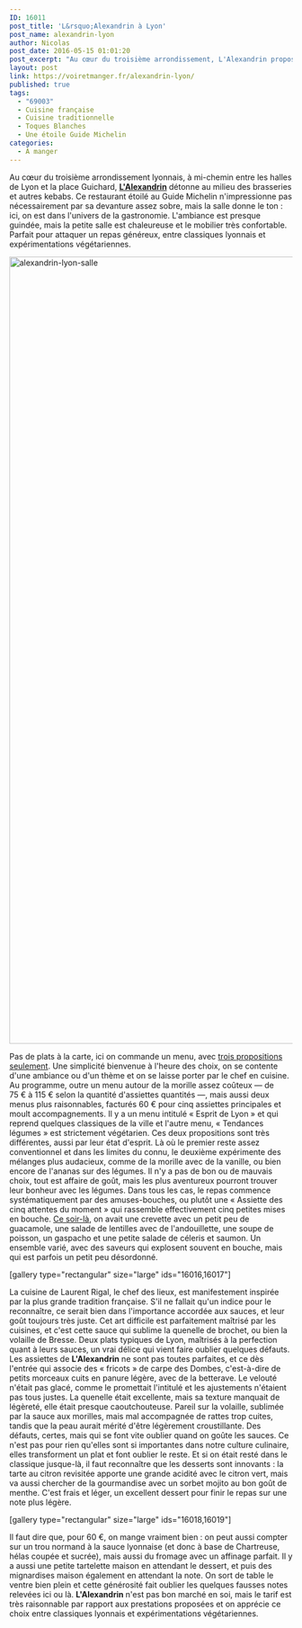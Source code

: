 ```yaml
---
ID: 16011
post_title: 'L&rsquo;Alexandrin à Lyon'
post_name: alexandrin-lyon
author: Nicolas
post_date: 2016-05-15 01:01:20
post_excerpt: "Au cœur du troisième arrondissement, L'Alexandrin propose une cuisine gastronomique entre classiques lyonnais et expérimentations végétariennes. "
layout: post
link: https://voiretmanger.fr/alexandrin-lyon/
published: true
tags:
  - "69003"
  - Cuisine française
  - Cuisine traditionnelle
  - Toques Blanches
  - Une étoile Guide Michelin
categories:
  - À manger
---
```

Au cœur du troisième arrondissement lyonnais, à mi-chemin entre les halles de Lyon et la place Guichard, [**L'Alexandrin**](http://www.lalexandrin.fr) détonne au milieu des brasseries et autres kebabs. Ce restaurant étoilé au Guide Michelin n'impressionne pas nécessairement par sa devanture assez sobre, mais la salle donne le ton : ici, on est dans l'univers de la gastronomie. L'ambiance est presque guindée, mais la petite salle est chaleureuse et le mobilier très confortable. Parfait pour attaquer un repas généreux, entre classiques lyonnais et expérimentations végétariennes. 

<img src="https://voiretmanger.fr/wp-content/uploads/2016/05/alexandrin-lyon-salle.jpg" alt="alexandrin-lyon-salle" width="2100" height="1400" class="aligncenter size-full wp-image-16014" />

Pas de plats à la carte, ici on commande un menu, avec [trois propositions seulement](https://voiretmanger.fr/wp-content/uploads/2016/05/alexandrin-lyon-menu.jpg). Une simplicité bienvenue à l'heure des choix, on se contente d'une ambiance ou d'un thème et on se laisse porter par le chef en cuisine. Au programme, outre un menu autour de la morille assez coûteux — de 75 € à 115 € selon la quantité d'assiettes quantités —, mais aussi deux menus plus raisonnables, facturés 60 € pour cinq assiettes principales et moult accompagnements. Il y a un menu intitulé « Esprit de Lyon » et qui reprend quelques classiques de la ville et l'autre menu, « Tendances légumes » est strictement végétarien. Ces deux propositions sont très différentes, aussi par leur état d'esprit. Là où le premier reste assez conventionnel et dans les limites du connu, le deuxième expérimente des mélanges plus audacieux, comme de la morille avec de la vanille, ou bien encore de l'ananas sur des légumes. Il n'y a pas de bon ou de mauvais choix, tout est affaire de goût, mais les plus aventureux pourront trouver leur bonheur avec les légumes. Dans tous les cas, le repas commence systématiquement par des amuses-bouches, ou plutôt une « Assiette des cinq attentes du moment » qui rassemble effectivement cinq petites mises en bouche. [Ce soir-là](https://voiretmanger.fr/wp-content/uploads/2016/05/alexandrin-lyon-amuses-bouche.jpg), on avait une crevette avec un petit peu de guacamole, une salade de lentilles avec de l'andouillette, une soupe de poisson, un gaspacho et une petite salade de céleris et saumon. Un ensemble varié, avec des saveurs qui explosent souvent en bouche, mais qui est parfois un petit peu désordonné.

[gallery type="rectangular" size="large" ids="16016,16017"]

La cuisine de Laurent Rigal, le chef des lieux, est manifestement inspirée par la plus grande tradition française. S'il ne fallait qu'un indice pour le reconnaître, ce serait bien dans l'importance accordée aux sauces, et leur goût toujours très juste. Cet art difficile est parfaitement maîtrisé par les cuisines, et c'est cette sauce qui sublime la quenelle de brochet, ou bien la volaille de Bresse. Deux plats typiques de Lyon, maîtrisés à la perfection quant à leurs sauces, un vrai délice qui vient faire oublier quelques défauts. Les assiettes de **L'Alexandrin** ne sont pas toutes parfaites, et ce dès l'entrée qui associe des « fricots » de carpe des Dombes, c'est-à-dire de petits morceaux cuits en panure légère, avec de la betterave. Le velouté n'était pas glacé, comme le promettait l'intitulé et les ajustements n'étaient pas tous justes. La quenelle était excellente, mais sa texture manquait de légèreté, elle était presque caoutchouteuse. Pareil sur la volaille, sublimée par la sauce aux morilles, mais mal accompagnée de rattes trop cuites, tandis que la peau aurait mérité d'être légèrement croustillante. Des défauts, certes, mais qui se font vite oublier quand on goûte les sauces. Ce n'est pas pour rien qu'elles sont si importantes dans notre culture culinaire, elles transforment un plat et font oublier le reste. Et si on était resté dans le classique jusque-là, il faut reconnaître que les desserts sont innovants : la tarte au citron revisitée apporte une grande acidité avec le citron vert, mais va aussi chercher de la gourmandise avec un sorbet mojito au bon goût de menthe. C'est frais et léger, un excellent dessert pour finir le repas sur une note plus légère.

[gallery type="rectangular" size="large" ids="16018,16019"]

Il faut dire que, pour 60 €, on mange vraiment bien : on peut aussi compter sur un trou normand à la sauce lyonnaise (et donc à base de Chartreuse, hélas coupée et sucrée), mais aussi du fromage avec un affinage parfait. Il y a aussi une petite tartelette maison en attendant le dessert, et puis des mignardises maison également en attendant la note. On sort de table le ventre bien plein et cette générosité fait oublier les quelques fausses notes relevées ici ou là. **L'Alexandrin** n'est pas bon marché en soi, mais le tarif est très raisonnable par rapport aux prestations proposées et on apprécie ce choix entre classiques lyonnais et expérimentations végétariennes. 